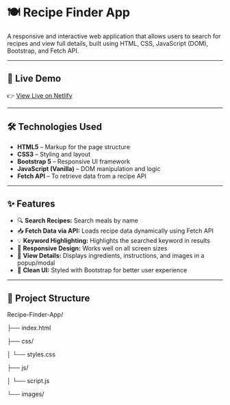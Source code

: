 # 🍽️ Recipe Finder App

A responsive and interactive web application that allows users to search for recipes and view full details, built using HTML, CSS, JavaScript (DOM), Bootstrap, and Fetch API.

---

## 🔗 Live Demo

👉 [View Live on Netlify](https://dom-with-api-project-assignment-4.netlify.app/)  

---

## 🛠️ Technologies Used

- **HTML5** – Markup for the page structure
- **CSS3** – Styling and layout
- **Bootstrap 5** – Responsive UI framework
- **JavaScript (Vanilla)** – DOM manipulation and logic
- **Fetch API** – To retrieve data from a recipe API

---

## ✨ Features

- 🔍 **Search Recipes:** Search meals by name  
- 📥 **Fetch Data via API:** Loads recipe data dynamically using Fetch API  
- 💡 **Keyword Highlighting:** Highlights the searched keyword in results  
- 📱 **Responsive Design:** Works well on all screen sizes  
- 🔎 **View Details:** Displays ingredients, instructions, and images in a popup/modal  
- 🔄 **Clean UI:** Styled with Bootstrap for better user experience  

---

## 📁 Project Structure
Recipe-Finder-App/

├── index.html

├── css/

│ └── styles.css

├── js/

│ └── script.js

└── images/ 

